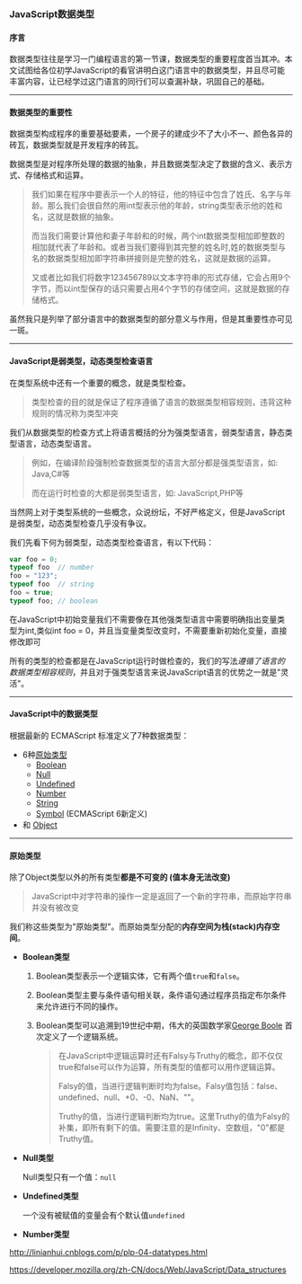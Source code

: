 ### JavaScript数据类型



#### 序言



数据类型往往是学习一门编程语言的第一节课，数据类型的重要程度首当其冲。本文试图给各位初学JavaScript的看官讲明白这门语言中的数据类型，并且尽可能丰富内容，让已经学过这门语言的同行们可以查漏补缺，巩固自己的基础。



---



#### 数据类型的重要性



数据类型构成程序的重要基础要素，一个房子的建成少不了大小不一、颜色各异的砖瓦，数据类型就是开发程序的砖瓦。

数据类型是对程序所处理的数据的抽象，并且数据类型决定了数据的含义、表示方式、存储格式和运算。



> 我们如果在程序中要表示一个人的特征，他的特征中包含了姓氏、名字与年龄。那么我们会很自然的用int型表示他的年龄，string类型表示他的姓和名，这就是数据的抽象。
>
> 而当我们需要计算他和妻子年龄和的时候，两个int数据类型相加即整数的相加就代表了年龄和。或者当我们要得到其完整的姓名时,姓的数据类型与名的数据类型相加即字符串拼接则是完整的姓名，这就是数据的运算。
>
> 又或者比如我们将数字123456789以文本字符串的形式存储，它会占用9个字节，而以int型保存的话只需要占用4个字节的存储空间，这就是数据的存储格式。

虽然我只是列举了部分语言中的数据类型的部分意义与作用，但是其重要性亦可见一斑。



----



#### JavaScript是弱类型，动态类型检查语言



在类型系统中还有一个重要的概念，就是类型检查。

>类型检查的目的就是保证了程序遵循了语言的数据类型相容规则，违背这种规则的情况称为类型冲突

我们从数据类型的检查方式上将语言概括的分为强类型语言，弱类型语言，静态类型语言，动态类型语言。

> 例如，在编译阶段强制检查数据类型的语言大部分都是强类型语言，如: Java,C#等
>
> 而在运行时检查的大都是弱类型语言，如: JavaScript,PHP等

当然网上对于类型系统的一些概念，众说纷坛，不好严格定义，但是JavaScript是弱类型，动态类型检查几乎没有争议。

我们先看下何为弱类型，动态类型检查语言，有以下代码：

```javascript
var foo = 0;
typeof foo  // number
foo = "123";
typeof foo  // string
foo = true;
typeof foo; // boolean
```

在JavaScript中初始变量我们不需要像在其他强类型语言中需要明确指出变量类型为int,类似int foo = 0，并且当变量类型改变时，不需要重新初始化变量，直接修改即可

所有的类型的检查都是在JavaScript运行时做检查的，我们的写法*遵循了语言的数据类型相容规则*，并且对于强类型语言来说JavaScript语言的优势之一就是"灵活"。



---



#### JavaScript中的数据类型

根据最新的 ECMAScript 标准定义了7种数据类型：

- 6种[原始类型](https://developer.mozilla.org/en-US/docs/Glossary/Primitive)
  - [Boolean](https://developer.mozilla.org/en-US/docs/Glossary/Boolean)
  - [Null](https://developer.mozilla.org/en-US/docs/Glossary/Null)
  - [Undefined](https://developer.mozilla.org/en-US/docs/Glossary/Undefined)
  - [Number](https://developer.mozilla.org/en-US/docs/Glossary/Number)
  - [String](https://developer.mozilla.org/en-US/docs/Glossary/String)
  - [Symbol](https://developer.mozilla.org/en-US/docs/Glossary/Symbol) (ECMAScript 6新定义)
- 和 [Object](https://developer.mozilla.org/en-US/docs/Glossary/Object)



---



#### 原始类型

除了Object类型以外的所有类型**都是不可变的 (值本身无法改变)**

> JavaScript中对字符串的操作一定是返回了一个新的字符串，而原始字符串并没有被改变

我们称这些类型为"原始类型"。而原始类型分配的**内存空间为栈(stack)内存空间**。



- **Boolean类型**

  1. Boolean类型表示一个逻辑实体，它有两个值`true`和`false`。

  2. Boolean类型主要与条件语句相关联，条件语句通过程序员指定布尔条件来允许进行不同的操作。

  3. Boolean类型可以追溯到19世纪中期，伟大的英国数学家[George Boole](https://en.wikipedia.org/wiki/George%20Boole) 首次定义了一个逻辑系统。

     >在JavaScript中逻辑运算时还有Falsy与Truthy的概念，即不仅仅 true和false可以作为运算，所有类型的值都可以用作逻辑运算。
     >
     >Falsy的值，当进行逻辑判断时均为false。Falsy值包括：false、undefined、null、+0、-0、NaN、""。
     >
     >Truthy的值，当进行逻辑判断均为true。这里Truthy的值为Falsy的补集，即所有剩下的值。需要注意的是Infinity、空数组，"0"都是Truthy值。 

- **Null类型**

  Null类型只有一个值：`null`

  

- **Undefined类型**

  一个没有被赋值的变量会有个默认值`undefined`

  

- **Number类型**











http://linianhui.cnblogs.com/p/plp-04-datatypes.html

https://developer.mozilla.org/zh-CN/docs/Web/JavaScript/Data_structures